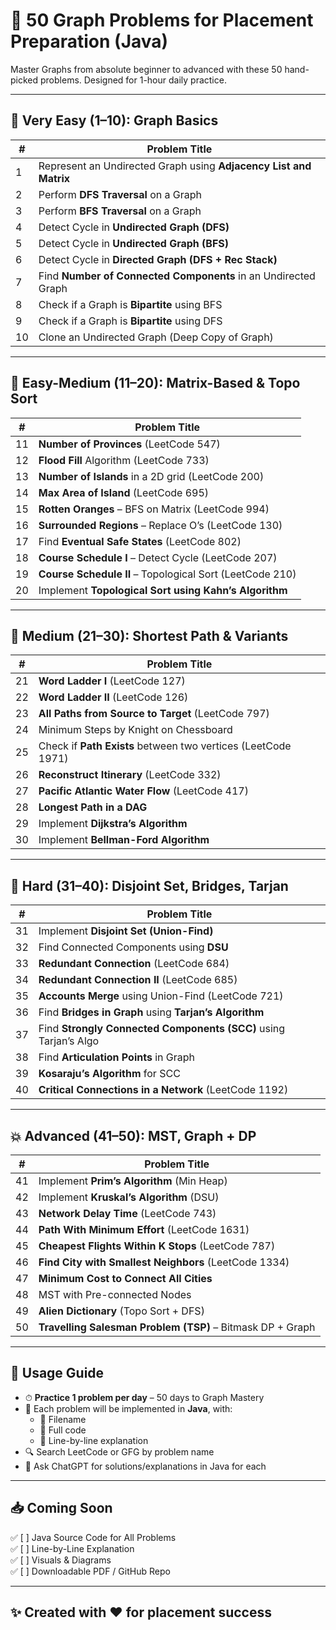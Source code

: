 # 🚀 50 Graph Problems for Placement Preparation (Java)

Master Graphs from absolute beginner to advanced with these 50 hand-picked problems. Designed for 1-hour daily practice.

---

## 🧩 Very Easy (1–10): Graph Basics

| #  | Problem Title                                                                 |
|----|-------------------------------------------------------------------------------|
| 1  | Represent an Undirected Graph using **Adjacency List and Matrix**            |
| 2  | Perform **DFS Traversal** on a Graph                                          |
| 3  | Perform **BFS Traversal** on a Graph                                          |
| 4  | Detect Cycle in **Undirected Graph (DFS)**                                   |
| 5  | Detect Cycle in **Undirected Graph (BFS)**                                   |
| 6  | Detect Cycle in **Directed Graph (DFS + Rec Stack)**                         |
| 7  | Find **Number of Connected Components** in an Undirected Graph               |
| 8  | Check if a Graph is **Bipartite** using BFS                                  |
| 9  | Check if a Graph is **Bipartite** using DFS                                  |
| 10 | Clone an Undirected Graph (Deep Copy of Graph)                               |

---

## 🔧 Easy-Medium (11–20): Matrix-Based & Topo Sort

| #  | Problem Title                                                                 |
|----|-------------------------------------------------------------------------------|
| 11 | **Number of Provinces** (LeetCode 547)                                        |
| 12 | **Flood Fill** Algorithm (LeetCode 733)                                       |
| 13 | **Number of Islands** in a 2D grid (LeetCode 200)                             |
| 14 | **Max Area of Island** (LeetCode 695)                                         |
| 15 | **Rotten Oranges** – BFS on Matrix (LeetCode 994)                             |
| 16 | **Surrounded Regions** – Replace O’s (LeetCode 130)                           |
| 17 | Find **Eventual Safe States** (LeetCode 802)                                  |
| 18 | **Course Schedule I** – Detect Cycle (LeetCode 207)                           |
| 19 | **Course Schedule II** – Topological Sort (LeetCode 210)                      |
| 20 | Implement **Topological Sort using Kahn’s Algorithm**                         |

---

## 🔁 Medium (21–30): Shortest Path & Variants

| #  | Problem Title                                                                 |
|----|-------------------------------------------------------------------------------|
| 21 | **Word Ladder I** (LeetCode 127)                                              |
| 22 | **Word Ladder II** (LeetCode 126)                                             |
| 23 | **All Paths from Source to Target** (LeetCode 797)                            |
| 24 | Minimum Steps by Knight on Chessboard                                         |
| 25 | Check if **Path Exists** between two vertices (LeetCode 1971)                |
| 26 | **Reconstruct Itinerary** (LeetCode 332)                                      |
| 27 | **Pacific Atlantic Water Flow** (LeetCode 417)                                |
| 28 | **Longest Path in a DAG**                                                     |
| 29 | Implement **Dijkstra’s Algorithm**                                            |
| 30 | Implement **Bellman-Ford Algorithm**                                          |

---

## 🔐 Hard (31–40): Disjoint Set, Bridges, Tarjan

| #  | Problem Title                                                                 |
|----|-------------------------------------------------------------------------------|
| 31 | Implement **Disjoint Set (Union-Find)**                                       |
| 32 | Find Connected Components using **DSU**                                       |
| 33 | **Redundant Connection** (LeetCode 684)                                       |
| 34 | **Redundant Connection II** (LeetCode 685)                                    |
| 35 | **Accounts Merge** using Union-Find (LeetCode 721)                            |
| 36 | Find **Bridges in Graph** using **Tarjan’s Algorithm**                        |
| 37 | Find **Strongly Connected Components (SCC)** using Tarjan’s Algo              |
| 38 | Find **Articulation Points** in Graph                                         |
| 39 | **Kosaraju’s Algorithm** for SCC                                              |
| 40 | **Critical Connections in a Network** (LeetCode 1192)                         |

---

## 💥 Advanced (41–50): MST, Graph + DP

| #  | Problem Title                                                                 |
|----|-------------------------------------------------------------------------------|
| 41 | Implement **Prim’s Algorithm** (Min Heap)                                     |
| 42 | Implement **Kruskal’s Algorithm** (DSU)                                       |
| 43 | **Network Delay Time** (LeetCode 743)                                         |
| 44 | **Path With Minimum Effort** (LeetCode 1631)                                  |
| 45 | **Cheapest Flights Within K Stops** (LeetCode 787)                            |
| 46 | **Find City with Smallest Neighbors** (LeetCode 1334)                         |
| 47 | **Minimum Cost to Connect All Cities**                                        |
| 48 | MST with Pre-connected Nodes                                                  |
| 49 | **Alien Dictionary** (Topo Sort + DFS)                                        |
| 50 | **Travelling Salesman Problem (TSP)** – Bitmask DP + Graph                    |

---

## 📘 Usage Guide

- ⏱ **Practice 1 problem per day** – 50 days to Graph Mastery  
- 📁 Each problem will be implemented in **Java**, with:  
  - 🔹 Filename  
  - 🔹 Full code  
  - 🔹 Line-by-line explanation  
- 🔍 Search LeetCode or GFG by problem name  
- 💬 Ask ChatGPT for solutions/explanations in Java for each

---

## 📥 Coming Soon

✅ [ ] Java Source Code for All Problems  
✅ [ ] Line-by-Line Explanation  
✅ [ ] Visuals & Diagrams  
✅ [ ] Downloadable PDF / GitHub Repo

---

## ✨ Created with ❤️ for placement success
